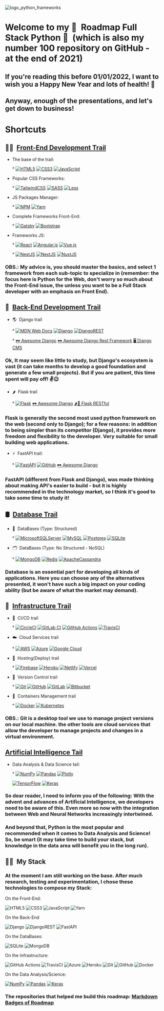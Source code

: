 ![logo_python_frameworks](https://dreamclass.co.in/wp-content/uploads/2020/10/python-frameworks-250919.png)

# Welcome to my 🌟&nbsp; Roadmap Full Stack Python 🌟&nbsp; (which is also my number 100 repository on GitHub - at the end of 2021)

## If you're reading this before 01/01/2022, I want to wish you a Happy New Year and lots of health! 🙏&nbsp;

## Anyway, enough of the presentations, and let's get down to business!

# Shortcuts

## 🧑‍🎨&nbsp; [Front-End Development Trail](https://developer.mozilla.org/en-US/docs/Web)

  - The base of the trail:

    ° [![HTML5](https://img.shields.io/badge/html5-%23E34F26.svg?style=for-the-badge&logo=html5&logoColor=white)](https://developer.mozilla.org/en-US/docs/Web/HTML)
    [![CSS3](https://img.shields.io/badge/css3-%231572B6.svg?style=for-the-badge&logo=css3&logoColor=white)](https://developer.mozilla.org/en-US/docs/Web/CSS)
    [![JavaScript](https://img.shields.io/badge/javascript-%23323330.svg?style=for-the-badge&logo=javascript&logoColor=%23F7DF1E)](https://developer.mozilla.org/en-US/docs/Web/JavaScript)

  - Popular CSS Frameworks:

    ° [![TailwindCSS](https://img.shields.io/badge/tailwindcss-%2338B2AC.svg?style=for-the-badge&logo=tailwind-css&logoColor=white)](https://tailwindcss.com/docs/installation)
    [![SASS](https://img.shields.io/badge/SASS-hotpink.svg?style=for-the-badge&logo=SASS&logoColor=white)](https://sass-lang.com/guide)
    [![Less](https://img.shields.io/badge/less-2B4C80?style=for-the-badge&logo=less&logoColor=white)](https://lesscss.org/features/)

  - JS Packages Manager:

    ° [![NPM](https://img.shields.io/badge/NPM-%23000000.svg?style=for-the-badge&logo=npm&logoColor=white)](https://docs.npmjs.com/)
    [![Yarn](https://img.shields.io/badge/yarn-%232C8EBB.svg?style=for-the-badge&logo=yarn&logoColor=white)](https://yarnpkg.com/)

  - Complete Frameworks Front-End:

    ° [![Gatsby](https://img.shields.io/badge/Gatsby-%23663399.svg?style=for-the-badge&logo=gatsby&logoColor=white)](https://www.gatsbyjs.com/how-it-works/)
    [![Bootstrap](https://img.shields.io/badge/bootstrap-%23563D7C.svg?style=for-the-badge&logo=bootstrap&logoColor=white)](https://getbootstrap.com/docs/5.0/getting-started/introduction/)

  - Frameworks JS:

    ° [![React](https://img.shields.io/badge/react-%2320232a.svg?style=for-the-badge&logo=react&logoColor=%2361DAFB)](https://reactjs.org/docs/getting-started.html)
    [![Angular.js](https://img.shields.io/badge/angular.js-%23E23237.svg?style=for-the-badge&logo=angularjs&logoColor=white)](https://angular.io/docs)
    [![Vue.js](https://img.shields.io/badge/vuejs-%2335495e.svg?style=for-the-badge&logo=vuedotjs&logoColor=%234FC08D)](https://vuejs.org/v2/guide/)

    ° [![NestJS](https://img.shields.io/badge/nestjs-%23E0234E.svg?style=for-the-badge&logo=nestjs&logoColor=white)](https://docs.nestjs.com/)
    [![NextJS](https://img.shields.io/badge/Next-black?style=for-the-badge&logo=next.js&logoColor=white)](https://nextjs.org/docs/getting-started)
    [![NuxtJS](https://img.shields.io/badge/Nuxt-black?style=for-the-badge&logo=nuxt.js&logoColor=white)](https://nuxtjs.org/docs/get-started/installation)

### OBS.: My advice is, you should master the basics, and select 1 framework from each sub-topic to specialize in (remember: the focus here is Python for the Web, don't worry so much about the Front-End issue, the unless you want to be a Full Stack developer with an emphasis on Front End).

## 🧠&nbsp; [Back-End Development Trail](https://developer.mozilla.org/en-US/docs/Learn/Server-side)

  - 🌎&nbsp; Django trail

    ° [![MDN Web Docs](https://img.shields.io/badge/MDN_Web_Docs-black?style=for-the-badge&logo=mdnwebdocs&logoColor=white)](https://developer.mozilla.org/en-US/docs/Learn/Server-side/Django)
    [![Django](https://img.shields.io/badge/django-%23092E20.svg?style=for-the-badge&logo=django&logoColor=white)](https://docs.djangoproject.com/en/4.0/)
    [![DjangoREST](https://img.shields.io/badge/DJANGO-REST-ff1709?style=for-the-badge&logo=django&logoColor=white&color=ff1709&labelColor=gray)](https://www.django-rest-framework.org/#quickstart)

    ° [🕶 Awesome Django](https://github.com/wsvincent/awesome-django)
    [🕶 Awesome Django Rest Framework](https://github.com/nioperas06/awesome-django-rest-framework)
    [🖥 Django CMS](https://docs.google.com/document/d/1f5eWyD_sxUSok436fSqDI0NHcpQ88CXQoDoQm9ZXb0s/edit)

### Ok, It may seem like little to study, but Django's ecosystem is vast (it can take months to develop a good foundation and generate a few small projects). But if you are patient, this time spent will pay off! ✌️😉&nbsp;

  - 🌶&nbsp; Flask trail

    ° [![Flask](https://img.shields.io/badge/flask-%23000.svg?style=for-the-badge&logo=flask&logoColor=white)](https://flask.palletsprojects.com/en/2.0.x/)
    [🕶 Awesome Django](https://github.com/humiaozuzu/awesome-flask)
    [🌶🔏 Flask RESTful](https://flask-restful.readthedocs.io/en/latest/)

### Flask is generally the second most used python framework on the web (second only to Django); for a few reasons: in addition to being simpler than its competitor (Django), it provides more freedom and flexibility to the developer. Very suitable for small building web applications.

  - ⚡️&nbsp; FastAPI trail:

    ° [![FastAPI](https://img.shields.io/badge/FastAPI-005571?style=for-the-badge&logo=fastapi)](https://fastapi.tiangolo.com/)
    [![GitHub](https://img.shields.io/badge/github-%23121011.svg?style=for-the-badge&logo=github&logoColor=white)](https://github.com/tiangolo/fastapi)
    [🕶 Awesome Django](https://github.com/mjhea0/awesome-fastapi)

### FastAPI (different from Flask and Django), was made thinking about making API's easier to build - but it is highly recommended in the technology market, so I think it's good to take some time to study it!

## 🛢&nbsp; [Database Trail](https://www.oracle.com/database/what-is-database/)

  - 🧮&nbsp; DataBases (Type: Structured)

    ° [![MicrosoftSQLServer](https://img.shields.io/badge/Microsoft%20SQL%20Sever-CC2927?style=for-the-badge&logo=microsoft%20sql%20server&logoColor=white)](https://www.microsoft.com/pt-br/sql-server/sql-server-downloads)
    [![MySQL](https://img.shields.io/badge/mysql-%2300f.svg?style=for-the-badge&logo=mysql&logoColor=white)](https://dev.mysql.com/doc/mysql-shell/8.0/en/)
    [![Postgres](https://img.shields.io/badge/postgres-%23316192.svg?style=for-the-badge&logo=postgresql&logoColor=white)](https://www.postgresql.org/docs/current/)
    [![SQLite](https://img.shields.io/badge/sqlite-%2307405e.svg?style=for-the-badge&logo=sqlite&logoColor=white)](https://sqlite.org/about.html)

  - 🗂&nbsp; DataBases (Type: No Structured - NoSQL)

    ° [![MongoDB](https://img.shields.io/badge/MongoDB-%234ea94b.svg?style=for-the-badge&logo=mongodb&logoColor=white)](https://docs.mongodb.com/)
    [![Redis](https://img.shields.io/badge/redis-%23DD0031.svg?style=for-the-badge&logo=redis&logoColor=white)](https://redis.io/documentation)
    [![ApacheCassandra](https://img.shields.io/badge/cassandra-%231287B1.svg?style=for-the-badge&logo=apache-cassandra&logoColor=white)](https://cassandra.apache.org/doc/latest/)

### Database is an essential part for developing all kinds of applications. Here you can choose any of the alternatives presented, it won't have such a big impact on your coding ability (but be aware of what the market may demand).

## 🔐&nbsp; [Infrastructure Trail](https://www.ibm.com/topics/infrastructure)

  - 📜&nbsp; CI/CD trail

    ° [![CircleCI](https://img.shields.io/badge/CIRCLECI-%23161616.svg?style=for-the-badge&logo=circleci&logoColor=white)](https://circleci.com/docs/2.0/)
    [![GitLab CI](https://img.shields.io/badge/GitLabCI-%23181717.svg?style=for-the-badge&logo=gitlab&logoColor=white)](https://docs.gitlab.com/ee/ci/index.html)
    [![GitHub Actions](https://img.shields.io/badge/GitHub%20Actions-%232671E5.svg?style=for-the-badge&logo=githubactions&logoColor=white)](https://docs.github.com/pt/actions)
    [![TravisCI](https://img.shields.io/badge/travisci-%232B2F33.svg?style=for-the-badge&logo=travis&logoColor=white)](https://docs.travis-ci.com/user/tutorial/?utm_source=help-page&utm_medium=travisweb)

  - ☁️&nbsp; Cloud Services trail

    ° [![AWS](https://img.shields.io/badge/AWS-%23FF9900.svg?style=for-the-badge&logo=amazon-aws&logoColor=white)](https://docs.aws.amazon.com/index.html?nc2=h_ql_doc_do_v)
    [![Azure](https://img.shields.io/badge/azure-%230072C6.svg?style=for-the-badge&logo=azure-devops&logoColor=white)](https://azure.microsoft.com/en-us/get-started/#works)
    [![Google Cloud](https://img.shields.io/badge/GoogleCloud-%234285F4.svg?style=for-the-badge&logo=google-cloud&logoColor=white)](https://cloud.google.com/gcp/getting-started)

  - 🏢&nbsp; Hosting(Deploy) trail

    ° [![Firebase](https://img.shields.io/badge/firebase-%23039BE5.svg?style=for-the-badge&logo=firebase)](https://firebase.google.com/docs)
    [![Heroku](https://img.shields.io/badge/heroku-%23430098.svg?style=for-the-badge&logo=heroku&logoColor=white)](https://devcenter.heroku.com/categories/reference)
    [![Netlify](https://img.shields.io/badge/netlify-%23000000.svg?style=for-the-badge&logo=netlify&logoColor=#00C7B7)](https://docs.netlify.com/)
    [![Vercel](https://img.shields.io/badge/vercel-%23000000.svg?style=for-the-badge&logo=vercel&logoColor=white)](https://vercel.com/docs)

  - 📝&nbsp; Version Control trail

    ° [![Git](https://img.shields.io/badge/git-%23F05033.svg?style=for-the-badge&logo=git&logoColor=white)](https://git-scm.com/docs)
    [![GitHub](https://img.shields.io/badge/github-%23121011.svg?style=for-the-badge&logo=github&logoColor=white)](https://docs.github.com/en)
    [![GitLab](https://img.shields.io/badge/gitlab-%23181717.svg?style=for-the-badge&logo=gitlab&logoColor=white)](https://about.gitlab.com/get-started/)
    [![Bitbucket](https://img.shields.io/badge/bitbucket-%230047B3.svg?style=for-the-badge&logo=bitbucket&logoColor=white)](https://bitbucket.org/product/guides)

  - 🚛&nbsp; Containers Management trail

    ° [![Docker](https://img.shields.io/badge/docker-%230db7ed.svg?style=for-the-badge&logo=docker&logoColor=white)](https://docs.docker.com/get-docker/)
    [![Kubernetes](https://img.shields.io/badge/kubernetes-%23326ce5.svg?style=for-the-badge&logo=kubernetes&logoColor=white)](https://kubernetes.io/docs/home/)

### OBS.: Git is a desktop tool we use to manage project versions on our local machine. the other tools are cloud services that allow the developer to manage projects and changes in a virtual environment.

## [Artificial Intelligence Tail](https://www.oracle.com/artificial-intelligence/what-is-ai/)

  - Data Analysis & Data Science tail:

    ° [![NumPy](https://img.shields.io/badge/numpy-%23013243.svg?style=for-the-badge&logo=numpy&logoColor=white)](https://numpy.org/doc/stable/user/absolute_beginners.html)
    [![Pandas](https://img.shields.io/badge/pandas-%23150458.svg?style=for-the-badge&logo=pandas&logoColor=white)](https://pandas.pydata.org/docs/user_guide/index.html)
    [![Plotly](https://img.shields.io/badge/Plotly-%233F4F75.svg?style=for-the-badge&logo=plotly&logoColor=white)](https://dash.plotly.com/)

    [![TensorFlow](https://img.shields.io/badge/TensorFlow-%23FF6F00.svg?style=for-the-badge&logo=TensorFlow&logoColor=white)](https://www.tensorflow.org/learn)
    [![Keras](https://img.shields.io/badge/Keras-%23D00000.svg?style=for-the-badge&logo=Keras&logoColor=white)](https://keras.io/getting_started/)

### So dear reader, I need to inform you of the following: With the advent and advances of Artificial Intelligence, we developers need to be aware of this. Even more so now with the integration between Web and Neural Networks increasingly intertwined.

### And beyond that, Python is the most popular and recommended when it comes to Data Analysis and Science! So, be smart (it may take time to build your stack, but knowledge in the data area will benefit you in the long run).

## 👨‍💻&nbsp; My Stack

### At the moment I am still working on the base. After much research, testing and experimentation, I chose these technologies to compose my Stack:

On the Front-End:

![HTML5](https://img.shields.io/badge/html5-%23E34F26.svg?style=for-the-badge&logo=html5&logoColor=white)
![CSS3](https://img.shields.io/badge/css3-%231572B6.svg?style=for-the-badge&logo=css3&logoColor=white)
![JavaScript](https://img.shields.io/badge/javascript-%23323330.svg?style=for-the-badge&logo=javascript&logoColor=%23F7DF1E)
![Yarn](https://img.shields.io/badge/yarn-%232C8EBB.svg?style=for-the-badge&logo=yarn&logoColor=white)

On the Back-End

![Django](https://img.shields.io/badge/django-%23092E20.svg?style=for-the-badge&logo=django&logoColor=white)
![DjangoREST](https://img.shields.io/badge/DJANGO-REST-ff1709?style=for-the-badge&logo=django&logoColor=white&color=ff1709&labelColor=gray)
![FastAPI](https://img.shields.io/badge/FastAPI-005571?style=for-the-badge&logo=fastapi)

On the DataBases:

![SQLite](https://img.shields.io/badge/sqlite-%2307405e.svg?style=for-the-badge&logo=sqlite&logoColor=white)
![MongoDB](https://img.shields.io/badge/MongoDB-%234ea94b.svg?style=for-the-badge&logo=mongodb&logoColor=white)

On the Infrastructure:

![GitHub Actions](https://img.shields.io/badge/GitHub%20Actions-%232671E5.svg?style=for-the-badge&logo=githubactions&logoColor=white)
![TravisCI](https://img.shields.io/badge/travisci-%232B2F33.svg?style=for-the-badge&logo=travis&logoColor=white)
![Azure](https://img.shields.io/badge/azure-%230072C6.svg?style=for-the-badge&logo=azure-devops&logoColor=white)
![Heroku](https://img.shields.io/badge/heroku-%23430098.svg?style=for-the-badge&logo=heroku&logoColor=white)
![Git](https://img.shields.io/badge/git-%23F05033.svg?style=for-the-badge&logo=git&logoColor=white)
![GitHub](https://img.shields.io/badge/github-%23121011.svg?style=for-the-badge&logo=github&logoColor=white)
![Docker](https://img.shields.io/badge/docker-%230db7ed.svg?style=for-the-badge&logo=docker&logoColor=white)

On the Data Analysis/Science:

[![NumPy](https://img.shields.io/badge/numpy-%23013243.svg?style=for-the-badge&logo=numpy&logoColor=white)](https://numpy.org/doc/stable/user/absolute_beginners.html)
[![Pandas](https://img.shields.io/badge/pandas-%23150458.svg?style=for-the-badge&logo=pandas&logoColor=white)](https://pandas.pydata.org/docs/user_guide/index.html)
[![Keras](https://img.shields.io/badge/Keras-%23D00000.svg?style=for-the-badge&logo=Keras&logoColor=white)](https://keras.io/getting_started/)

### The repositories that helped me build this roadmap: [Markdown Badges of Roadmap](https://github.com/Ileriayo/markdown-badges)
